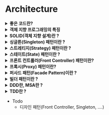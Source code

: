 # Architecture

<details>
<summary><b>좋은 코드란?</b></summary>
<div markdown="1">

* 좋은 코드란 좋은 기능을 제공하고 좋은 구조적 품질을 가진 코드이다.

<br>

* 좋은 기능을 제공하는 코드란?
    * 기능적으로 사용자가 만족할 수 있는 서비스를 제공할 수 있어야 함
    * 예를들어 편리한 기능을 제공하거나 빠른 응답시간을 제공하는 서비스

<br>

* **좋은 구조적 품질을 가진 코드란 ?**
    * 아키텍처가 잘 설계된 코드
    * 가독성이 좋은 코드
    * 확장성 있는 코드
    * 유지보수성, 재사용성이 높은 코드
    * 높은 응집도와 낮은 결합도,의존성을 가지는 코드
    
* **확장성** 있는 코드란 ?
    * 기존 로직에 새로운 값들이 추가, 삭제될 때 내부적으로 변경이 적은 코드
    * 즉, 변경과 확장에 용이한 코드
* **응집도** 란 ?
    * 코드의 한 요소가 해당 기능을 수행하기 위해 얼마만큼의 연관된 책임과 아이디어가 뭉쳐져 있는지 나타내는 정도
    * 일반적으로 특정 목적을 위해 밀접하게 연관된 기능들이 모여서 구현되어 있고, 지나치게 많은 일을 하지 않으면 응집도가 높은것
* **결합도** 란 ?
    * 코드의 한 요소가 다른 것과 얼마나 강력하게 연결되어 있는지, 또한 얼마나 의존적인지 나타내는 정도
* 높은 응집도와 낮은 결합도를 가지는 구조 예시
    * DDD 계층화된 시스템 구조 (Controller, Service, Repository...)
* 따라서 낮은 결합도와 높은 응집도를 가지면서 확장성이 높은 코드는 유지보수성이 좋고 재사용성이 뛰어나기 때문에, 
    좋은 구조적 코드라고 할 수 있다.

</div>
</details>


<details>
<summary><b>객체 지향 프로그래밍의 특징</b></summary>
<div markdown="1">

1. 추상화(abstraction)
    * 객체들의 공통적인 특징(기능, 속성)을 도출하는 것
    * 객체지향적 관점에서는 클래스를 정의하는 것을 추상화라고 할 수 있음
2. 캡슐화(encapsulation)
    * 객체가 독립적으로 역할을 할 수 있도록 데이터와 기능을 하나로 묶어 관리
    * 실제로 구현되는 부분을 외부에 드러나지 않도록 하여 정보를 은닉
    * 외부와 상호작용을 할 때는 메소드를 이용하여 통신할 수 있음
3. 상속성(inheritance)
    * 기존 코드를 재활용해서 사용가능 함
4. 다형성(polymorphism)
    * 여러 형태를 받아들일 수 있는 성질
    * 다른 방법으로 동작하는 함수를 동일한 이름으로 호출 가능
    * ex) 오버라이딩(Overriding), 오버로딩(Overloading)
5. 동적바인딩(Dynamic Binding)
    * 런타임에 호출될 함수가 결정됨 (cf. 정적바인딩 : 컴파일 시점에 호출될 함수가 결정)
    * 가상 함수(오버라이드된 함수)를 호출하는 코드를 컴파일할 때, 바인딩을 실행시간에 결정하는 것
    * 동적 바인딩을 통해 다형성 실현

</div>
</details>


<details>
<summary><b>SOLID(객체 지향 설계)란 ?</b></summary>
<div markdown="1">

* [위키백과](https://ko.wikipedia.org/wiki/SOLID_(%EA%B0%9D%EC%B2%B4_%EC%A7%80%ED%96%A5_%EC%84%A4%EA%B3%84))
* SRP : 단일 책임 원칙 (Single responsibility principle)
    * 한 클래스는 하나의 책임만 가져야 한다.
* OCP : 개방-폐쇄 원칙 (Open/closed principle)
    * 소프트웨어 요소는 확장에는 열려 있으나 변경에는 닫혀 있어야 한다.
* LSP : 리스코프 치환 원칙 (Liskov substitution principle)
    * 프로그램의 객체는 프로그램의 정확성을 깨뜨리지 않으면서 하위 타입의 인스턴스로 바꿀 수 있어야 한다.
* ISP : 인터페이스 분리 원칙 (Interface segregation principle)
    * 특정 클라이언트를 위한 인터페이스 여러 개가 범용 인터페이스 하나보다 낫다.
* DIP : 의존관계 역전 원칙 (Dependency inversion principle) 
    * 추상화에 의존해야지, 구체화에 의존하면 안된다.
    * 의존성 주입은 이 원칙을 따르는 방법 중 하나이다.
    * 예시
        ~~~java
        @Component
        @RequiredArgsConstructor
        public class OrderServiceImpl implements OrderService {
            
            // DiscountPolicy를 상속받는 FixDiscountPolicy와 RateDiscountPolicy 가 있음
            private final DiscountPolicy discountPolicy; 
            private final MemberRepository memberRepository;
        }
        ~~~

</div>
</details>


<details>
<summary><b>싱글톤(Singleton) 패턴이란 ?</b></summary>
<div markdown="1">

* 싱글톤 패턴이란 어떤 객체의 인스턴스로 오직 1개만 생성하여 사용하는 패턴을 의미한다.
* 장점
    * 인스턴스가 한개만 존재하는 것을 보증하고 싶을때 사용할 수 있다.
    * 다른 클래스의 인스턴스들이 싱글톤 인스턴스의 데이터를 공유하는 것이 가능하다.
* 단점
    * 멀티스레드 환경에서 동기화 처리를 해 주어야 함
    * OCP를 준수하지 못한다.
        * 많은 데이터를 공유할 경우, 다른 클래스들 간의 결합도가 높아지므로
* Spring Bean, 데이터베이스에서의 커넥션풀(DBCP), 스레드풀, 캐시, 로그 기록 객체 등에서 사용된다.
* 멀티스레드 환경에서 안전한 싱글톤 만드는 방법
    * [여러가지 방법](https://readystory.tistory.com/116)이 있지만, 가장 보편적인 방법은 아래와 같다.
    * Bill Pugh Singleton Implementaion
        * Bill Pugh가 고안한 방식으로, static inner class를 사용하는 방식
        * static inner class는 Singleton 클래스가 Load 될 때에도 Load 되지 않음
        * getInstance()가 호출됐을 때 비로소 JVM 메모리에 로드되고, 인스턴스를 생성 (지연로딩)
        * 객체를 한 번만 생성하는것을 JVM이 보장
        * 동기화 처리를 JVM에 위임
        * 구현이 간단함
        * 코드
        ~~~java
        public class Singleton {
            private Singleton(){}
            
            private static class SingletonHelper{
                private static final Singleton INSTANCE = new Singleton();
            }
            
            public static Singleton getInstance(){
                return SingletonHelper.INSTANCE;
            }
        }
        ~~~

</div>
</details>


<details>
<summary><b>스트레티지(Strategy) 패턴이란 ?</b></summary>
<div markdown="1">

* [출처](https://gmlwjd9405.github.io/2018/07/06/strategy-pattern.html)
* 행위를 클래스로 캡슐화해 동적으로 행위를 자유롭게 바꿀 수 있게 해주는 패턴
* 즉, 전략을 쉽게 바꿀 수 있도록 해주는 디자인 패턴
* 예시를 보면 한번에 이해됨
    ![](https://gmlwjd9405.github.io/images/design-pattern-strategy/strategy-solution.png)

</div>
</details>


<details>
<summary><b>스테이트(State) 패턴이란 ?</b></summary>
<div markdown="1">

* 객체 내부의 상태가 바뀜에 따라 객체의 행동을 바꿀 수 있는 패턴
* if/else, switch 같은 분기문을 이용하면 쉽게 객체의 상태의 따라 행동을 변화시킬 수 있다.
    * 하지만 새로운 상태를 추가하기 어렵고, 새로운 상태가 추가된다면 많은 메서드를 변경해 주어야 함
    * 유지보수가 어려운, OCP에 위반하는 방법인 것
* 클래스를 활용하거나 enum을 활용하여 해결할 수 있음
    * [Java Enum 활용기](https://techblog.woowahan.com/2527/)

</div>
</details>


<details>
<summary><b>프론트 컨트롤러(Front Controller) 패턴이란?</b></summary>
<div markdown="1">

* 요청마다 해당하는 Controller에 서블릿을 정의해주는 것은 핸들러마다 공통된 로직을 중복 작성할 필요가 있음
* 프론트 컨트롤러는 이러한 공통된 로직을 처리해 주는 역할을 함
* 공통 코드 처리가 가능가 가능하여 Front Controller 외 다른 Controller에서 Servlet 사용하지 않아도 된다.
* 각 클라이언트들은 Front Controller에 요청을 보내고 Front Controller은 각 요청에 맞는 컨트롤러를 찾아서 호출시킨다.
* 공통 코드에 대해서는 Front Controller에서 처리하고, 서로 다른 코드들만 각 Controller에서 처리할 수 있도록 한다.
![](https://img1.daumcdn.net/thumb/R1280x0/?scode=mtistory2&fname=https%3A%2F%2Fblog.kakaocdn.net%2Fdn%2FbmIMRX%2Fbtq4rdbwCtY%2FO88ME95Pvv9svLKftxsaU0%2Fimg.png)
* 자세한 내용은 [Spring&JPA,md](https://github.com/jerry0339/Study_Note/blob/master/CS_Study/Spring%26JPA.md)의 Dispatcher Servlet 참고

</div>
</details>


<details>
<summary><b>프록시(Proxy) 패턴이란?</b></summary>
<div markdown="1">

* 프록시는 대리인이라는 뜻으로, 무엇인가를 대신 처리하거나 접근을 제어하는 역할을 하는 객체를 제공하는 패턴
* 프록시가 사용되는 예시
    1. 가상프록시
        * 꼭 필요로 하는 시점까지 객체의 생성을 연기하고, 해당 객체가 생성된 것처럼 동작하도록 만들고 싶을때 사용하는 패턴
        * 프록시 클래스에서 자잘한 작업들을 처리하고 리소스가 많이 요구되는 작업들이 필요할 때에만 주체 클래스를 사용하도록 구현
        * 예시 - JPA, spring AOP
    2. 원격프록시
        * 프록시 서버 라고 함
        * 클라이언트가 자신을 통해서 다른 네트워크 서비스에 간접적으로 접속할 수 있게 해 주는 컴퓨터 시스템이나 응용 프로그램
    3. 보호프록시
        * Reverse Proxy 라고 함
        * 중간에 프록시 서버를 두고 내부망을 보호하는 역할을 담당
        * ex) Nginx
* 프록시 패턴 장점
    1. 사이즈가 큰 객체(ex : 이미지)가 로딩되기 전에도 프록시를 통해 참조를 할 수 있다.
    2. 실제 객체의 public, protected 메소드들을 숨기고 인터페이스를 통해 노출시킬 수 있다. 
    3. 로컬에 있지 않고 떨어져 있는 객체를 사용할 수 있다. 
    4. 원래 객체의 접근에 대해서 사전처리를 할 수 있다.
* 프록시 패턴 단점
    1. 객체를 생성할때 한단계를 거치게 되므로, 빈번한 객체 생성이 필요한 경우 성능이 저하될 수 있다.
    2. 프록시 내부에서 객체 생성을 위해 스레드가 생성, 동기화가 구현되야 하는 경우 성능이 저하될 수 있다.
    3. 로직이 난해해져 가독성이 떨어질 수 있다.

</div>
</details>


<details>
<summary><b>퍼사드 패턴(Facade Pattern)이란 ?</b></summary>
<div markdown="1">

* 퍼사드는 건물의 정면을 의미한다. 디자인 패턴중 하나이다.
* 퍼사드는 클래스 라이브러리 같은 어떤 소프트웨어의 다른 커다란 코드 부분에 대한 간략화된 인터페이스를 제공하는 객체이다.
* 퍼사드는 공통적인 작업에 대해 간편한 메소드들을 제공한다.
![](https://upload.wikimedia.org/wikipedia/commons/thumb/5/56/UML_DP_Fa%C3%A7ade.png/330px-UML_DP_Fa%C3%A7ade.png)
* 코드 예시 : [출처](https://ko.wikipedia.org/wiki/%ED%8D%BC%EC%82%AC%EB%93%9C_%ED%8C%A8%ED%84%B4)
    * 컴퓨터 전원을 킬때 필요한 작업들(메소드)를 퍼사드로 한번에 처리
    ~~~java
    /* Complex parts */
    class CPU {
        public void freeze() { ... }
        public void jump(long position) { ... }
        public void execute() { ... }
    }

    class Memory {
        public void load(long position, byte[] data) {
            ...
        }
    }

    class HardDrive {
        public byte[] read(long lba, int size) {
            ...
        }
    }

    /* Facade */
    class Computer {
        public void startComputer() {
            CPU cpu = new CPU();
            Memory memory = new Memory();
            HardDrive hardDrive = new HardDrive();
            cpu.freeze();
            memory.load(BOOT_ADDRESS, hardDrive.read(BOOT_SECTOR, SECTOR_SIZE));
            cpu.jump(BOOT_ADDRESS);
            cpu.execute();
        }
    }

    /* Client */
    class You {
        public static void main(String[] args) throws ParseException {
            Computer facade = /* grab a facade instance */;
            facade.startComputer();
        }
    }
    ~~~

</div>
</details>


<details>
<summary><b>빌더 패턴이란 ?</b></summary>
<div markdown="1">

* 빌더 패턴 장점
    * 필요한 데이터만 설정할 수 있음
    * 유연성을 확보할 수 있음 (필드가 추가되어도 기존의 모든 코드를 수정하지 않아도 된다.)
    * 가독성을 높일 수 있음
    * 불변성을 확보할 수 있음
* 단점 으로는 파라미터가 늘어날수록 코드를 읽기가 힘들다는 점에서 오히려 가독성이 떨어질 수 있다.

</div>
</details>


<details>
<summary><b>DDD란, MSA란 ?</b></summary>
<div markdown="1">

* DDD란 ?
* DDD란 도메인을 주도로 하여 아키텍처를 설계하는 방식
* 도메인이란 어떠한 유사한 업무나 목적을 가진 집합
* 온라인 서점 이라는 도메인을 예로들면 하위 도메인으로 상품, 회원, 배송 등등의 도메인으로 나뉠 수 있다.
* 도메인은 서로 철저히 분리되고, **높은 응집력**과 **낮은 결합도**로 **변경과 확장에 용이**한 설계를 얻게 됩니다.
* 규모가 커질수록 구조와 코드가 복잡해지고 어플리케이션이 무거워진다는 단점이 있음

* MSA란 ?
* 여러 모듈(경량화되고 독립적인 서비스)을 조합하여 애플리케이션을 구현
* 모듈마다 자체 DB를 가지고 있어 개발부터 배포까지 모듈단위로 효율적으로 진행할 수 있음
* 하지만 독립적이기 때문에 확장성을 고려한 설계나 트랜잭션 처리가 어렵다는 단점이 있음

</div>
</details>


<details>
<summary><b>TDD란 ?</b></summary>
<div markdown="1">

* 테스트 주도 개발
* 테스트를 먼저 만들고 테스트를 통과하기 위한 것을 구현해 내는 것 
* 즉, 만드는 과정에서 우선 테스트를 작성하고 그걸 통과하는 코드를 만들고를 반복하면서 
* 제대로 동작하는지에 대한 피드백을 적극적으로 받는 것이다.

TDD를 왜 해야할까
* 불확실성이 높을 때 **피드백** 과 **협력** 은 중요하다.
* **피드백** 과 **협력** 은 불확실성이 높을 때 더 좋은 결과를 이끌어낼 수 있다.
* TDD도 마찬가지로 피드백과 협력을 증진시킬 수 있는 요소를 갖추고 있기 때문에 조금 더 확실한 코드를 짤 수 있는것

</div>
</details>


* Todo
    * 디자인 패턴(Front Controller, Singleton, ....)